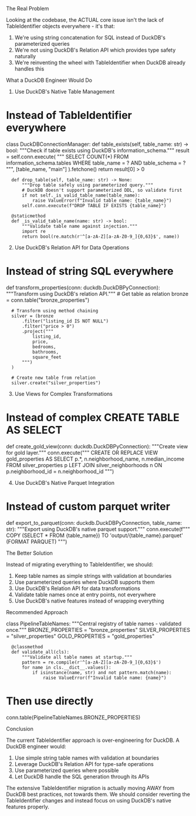  The Real Problem

  Looking at the codebase, the ACTUAL core issue isn't the lack of TableIdentifier objects everywhere -
  it's that:

  1. We're using string concatenation for SQL instead of DuckDB's parameterized queries
  2. We're not using DuckDB's Relation API which provides type safety naturally
  3. We're reinventing the wheel with TableIdentifier when DuckDB already handles this

  What a DuckDB Engineer Would Do

  1. Use DuckDB's Native Table Management

  # Instead of TableIdentifier everywhere
  class DuckDBConnectionManager:
      def table_exists(self, table_name: str) -> bool:
          """Check if table exists using DuckDB's information_schema."""
          result = self.conn.execute(
              """
              SELECT COUNT(*) 
              FROM information_schema.tables 
              WHERE table_name = ? AND table_schema = ?
              """,
              [table_name, "main"]
          ).fetchone()
          return result[0] > 0

      def drop_table(self, table_name: str) -> None:
          """Drop table safely using parameterized query."""
          # DuckDB doesn't support parameterized DDL, so validate first
          if not self._is_valid_table_name(table_name):
              raise ValueError(f"Invalid table name: {table_name}")
          self.conn.execute(f"DROP TABLE IF EXISTS {table_name}")

      @staticmethod
      def _is_valid_table_name(name: str) -> bool:
          """Validate table name against injection."""
          import re
          return bool(re.match(r'^[a-zA-Z][a-zA-Z0-9_]{0,63}$', name))

  2. Use DuckDB's Relation API for Data Operations

  # Instead of string SQL everywhere
  def transform_properties(conn: duckdb.DuckDBPyConnection):
      """Transform using DuckDB's relation API."""
      # Get table as relation
      bronze = conn.table("bronze_properties")

      # Transform using method chaining
      silver = (bronze
          .filter("listing_id IS NOT NULL")
          .filter("price > 0")
          .project("""
              listing_id,
              price,
              bedrooms,
              bathrooms,
              square_feet
          """)
      )

      # Create new table from relation
      silver.create("silver_properties")

  3. Use Views for Complex Transformations

  # Instead of complex CREATE TABLE AS SELECT
  def create_gold_view(conn: duckdb.DuckDBPyConnection):
      """Create view for gold layer."""
      conn.execute("""
          CREATE OR REPLACE VIEW gold_properties AS
          SELECT 
              p.*,
              n.neighborhood_name,
              n.median_income
          FROM silver_properties p
          LEFT JOIN silver_neighborhoods n 
              ON p.neighborhood_id = n.neighborhood_id
      """)

  4. Use DuckDB's Native Parquet Integration

  # Instead of custom parquet writer
  def export_to_parquet(conn: duckdb.DuckDBPyConnection, table_name: str):
      """Export using DuckDB's native parquet support."""
      conn.execute(f"""
          COPY (SELECT * FROM {table_name}) 
          TO 'output/{table_name}.parquet' 
          (FORMAT PARQUET)
      """)

  The Better Solution

  Instead of migrating everything to TableIdentifier, we should:

  1. Keep table names as simple strings with validation at boundaries
  2. Use parameterized queries where DuckDB supports them
  3. Use DuckDB's Relation API for data transformations
  4. Validate table names once at entry points, not everywhere
  5. Use DuckDB's native features instead of wrapping everything

  Recommended Approach

  class PipelineTableNames:
      """Central registry of table names - validated once."""
      BRONZE_PROPERTIES = "bronze_properties"
      SILVER_PROPERTIES = "silver_properties"
      GOLD_PROPERTIES = "gold_properties"

      @classmethod
      def validate_all(cls):
          """Validate all table names at startup."""
          pattern = re.compile(r'^[a-zA-Z][a-zA-Z0-9_]{0,63}$')
          for name in cls.__dict__.values():
              if isinstance(name, str) and not pattern.match(name):
                  raise ValueError(f"Invalid table name: {name}")

  # Then use directly
  conn.table(PipelineTableNames.BRONZE_PROPERTIES)

  Conclusion

  The current TableIdentifier approach is over-engineering for DuckDB. A DuckDB engineer would:

  1. Use simple string table names with validation at boundaries
  2. Leverage DuckDB's Relation API for type-safe operations
  3. Use parameterized queries where possible
  4. Let DuckDB handle the SQL generation through its APIs

  The extensive TableIdentifier migration is actually moving AWAY from DuckDB best practices, not towards
  them. We should consider reverting the TableIdentifier changes and instead focus on using DuckDB's native
   features properly.